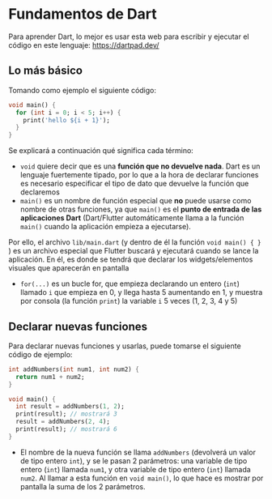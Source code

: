 # Fundamentos de Dart

Para aprender Dart, lo mejor es usar esta web para escribir y ejecutar el código en este lenguaje: https://dartpad.dev/

## Lo más básico

Tomando como ejemplo el siguiente código:

```dart
void main() {
  for (int i = 0; i < 5; i++) {
    print('hello ${i + 1}');
  }
}
```

Se explicará a continuación qué significa cada término:

- `void` quiere decir que es una **función que no devuelve nada**. Dart es un lenguaje fuertemente tipado, por lo que a la hora de declarar funciones es necesario especificar el tipo de dato que devuelve la función que declaremos
- `main()` es un nombre de función especial que **no** puede usarse como nombre de otras funciones, ya que `main()` es el **punto de entrada de las aplicaciones Dart** (Dart/Flutter automáticamente llama a la función `main()` cuando la aplicación empieza a ejecutarse). 

Por ello, el archivo `lib/main.dart` (y dentro de él la función `void main() { }` ) es un archivo especial que Flutter buscará y ejecutará cuando se lance la aplicación. En él, es donde se tendrá que declarar los widgets/elementos visuales que aparecerán en pantalla
- `for(...)` es un bucle for, que empieza declarando un entero (`int`) llamado `i` que empieza en 0, y llega hasta 5 aumentando en 1, y muestra por consola (la función `print`) la variable `i` 5 veces (1, 2, 3, 4 y 5)

## Declarar nuevas funciones

Para declarar nuevas funciones y usarlas, puede tomarse el siguiente código de ejemplo:

```dart
int addNumbers(int num1, int num2) {
  return num1 + num2;
}

void main() {
  int result = addNumbers(1, 2);
  print(result); // mostrará 3
  result = addNumbers(2, 4);
  print(result); // mostrará 6
}
```

- El nombre de la nueva función se llama `addNumbers` (devolverá un valor de tipo entero `int`), y se le pasan 2 parámetros: una variable de tipo entero (`int`) llamada `num1`, y otra variable de tipo entero (`int`) llamada `num2`. Al llamar a esta función en `void main()`, lo que hace es mostrar por pantalla la suma de los 2 parámetros.